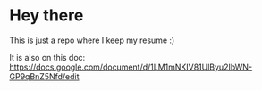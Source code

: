 # Hey there
This is just a repo where I keep my resume :)

It is also on this doc: https://docs.google.com/document/d/1LM1mNKIV81UlByu2IbWN-GP9qBnZ5Nfd/edit
